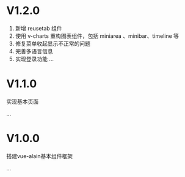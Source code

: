 # V1.2.0
1. 新增 reusetab 组件
2. 使用 v-charts 重构图表组件，包括 miniarea 、minibar、timeline 等
3. 修复菜单收起显示不正常的问题
4. 完善多语言信息
5. 实现登录功能
...

# V1.1.0
实现基本页面

...

# V1.0.0
搭建vue-alain基本组件框架

...
